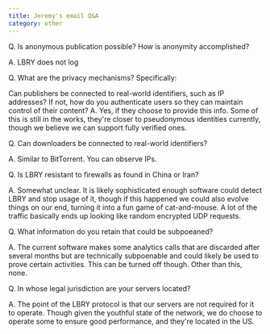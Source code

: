 ```yaml
---
title: Jeremy's email Q&A
category: other
---
```


Q. Is anonymous publication possible? How is anonymity accomplished?

A. LBRY does not log

Q. What are the privacy mechanisms? Specifically:

Can publishers be connected to real-world identifiers, such as IP addresses? If not, how do you authenticate users so they can maintain control of their content?
A. Yes, if they choose to provide this info. Some of this is still in the works, they're closer to pseudonymous identities currently, though we believe we can support fully verified ones.

Q. Can downloaders be connected to real-world identifiers?

A. Similar to BitTorrent. You can observe IPs.

Q. Is LBRY resistant to firewalls as found in China or Iran?

A. Somewhat unclear. It is likely sophisticated enough software could detect LBRY and stop usage of it, though if this happened we could also evolve things on our end, turning it into a fun game of cat-and-mouse. A lot of the traffic basically ends up looking like random encrypted UDP requests.

Q. What information do you retain that could be subpoeaned?

A. The current software makes some analytics calls that are discarded after several months but are technically subpoenable and could likely be used to prove certain activities. This can be turned off though. Other than this, none.

Q. In whose legal jurisdiction are your servers located?

A. The point of the LBRY protocol is that our servers are not required for it to operate. Though given the youthful state of the network, we do choose to operate some to ensure good performance, and they're located in the US.

